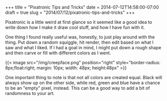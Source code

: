 +++
title = "Pixatronic Tips and Tricks"
date = 2014-07-12T14:58:00-07:00
draft = true
slug = "2014/07/12/pixatronic-tips-and-tricks"
+++

Pixatronic is a little weird at first glance so it seemed like a good idea to write down how I make it draw cool stuff, and how I have fun with it.

One thing I found really useful was, honestly, to just play around with the thing.  Put down a random squiggle, hit render, then edit based on what I saw and what I liked.  If I had a goal in mind, I might put down a rough shape and then carve or fill with different colors as I went.

{{< image src="/img/creepface.png" position="right" style="border-radius: 8px;float:right; margin: 10px; width: 48px; height:48px" >}}
<!-- {-% img iconimage right /images/creepface.png 48 48 %} -->

One important thing to note is that not all colors are created equal.  Black will always show up on the other side, while red, green and blue have a chance to be an "empty" pixel, instead.  This can be a good way to add a bit of randomness to your art.
